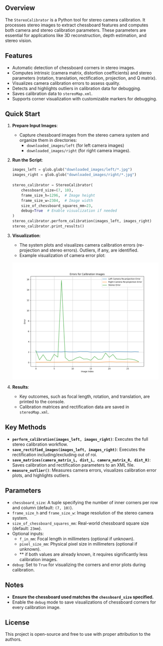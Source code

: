 
## Overview

The `StereoCalibrator` is a Python tool for stereo camera calibration. It processes stereo images to extract chessboard features and computes both camera and stereo calibration parameters. These parameters are essential for applications like 3D reconstruction, depth estimation, and stereo vision.

## Features

- Automatic detection of chessboard corners in stereo images.
- Computes intrinsic (camera matrix, distortion coefficients) and stereo parameters (rotation, translation, rectification, projection, and Q matrix).
- Visualizes camera calibration errors to assess quality.
- Detects and highlights outliers in calibration data for debugging.
- Saves calibration data to `stereoMap.xml`.
- Supports corner visualization with customizable markers for debugging.

## Quick Start

1. **Prepare Input Images**:
   - Capture chessboard images from the stereo camera system and organize them in directories:
     - `downloaded_images/left` (for left camera images)
     - `downloaded_images/right` (for right camera images).

2. **Run the Script**:
   ```python
   images_left = glob.glob("downloaded_images/left/*.jpg")
   images_right = glob.glob("downloaded_images/right/*.jpg")

   stereo_calibrator = StereoCalibrator(
       chessboard_size=(7, 10), 
       frame_size_h=1296,  # Image height 
       frame_size_w=2304,  # Image width 
       size_of_chessboard_squares_mm=23,
       debug=True  # Enable visualization if needed
   )
   stereo_calibrator.perform_calibration(images_left, images_right)
   stereo_calibrator.print_results()
   ```
   
3. **Visualization**:
   - The system plots and visualizes camera calibration errors (re-projection and stereo errors). Outliers, if any, are identified.
   - Example visualization of camera error plot:

   ![Camera Error Visualization](demo/camera_error_visualization.png)

4. **Results**:
   - Key outcomes, such as focal length, rotation, and translation, are printed to the console.
   - Calibration matrices and rectification data are saved in `stereoMap.xml`.

## Key Methods

- **`perform_calibration(images_left, images_right)`**: Executes the full stereo calibration workflow.
- **`save_rectified_images(images_left, images_right)`**: Executes the rectification including/excluding out of roi.
- **`save_matrices(camera_matrix_L, dist_L, camera_matrix_R, dist_R)`**: Saves calibration and rectification parameters to an XML file.
- **`measure_outlier()`**: Measures camera errors, visualizes calibration error plots, and highlights outliers.

## Parameters

- `chessboard_size`: A tuple specifying the number of inner corners per row and column (default: `(7, 10)`).
- `frame_size_h` and `frame_size_w`: Image resolution of the stereo camera system.
- `size_of_chessboard_squares_mm`: Real-world chessboard square size (default: `23mm`).
- Optional inputs:
  - `f_in_mm`: Focal length in millimeters (optional if unknown).
  - `pixel_size_mm`: Physical pixel size in millimeters (optional if unknown).
  - ** if both values are already known, it requires significantly less calibration images.
- `debug`: Set to `True` for visualizing the corners and error plots during calibration.

## Notes

- **Ensure the chessboard used matches the `chessboard_size` specified.**
- Enable the `debug` mode to save visualizations of chessboard corners for every calibration image.

## License

This project is open-source and free to use with proper attribution to the authors.